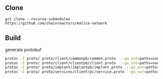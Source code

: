 
## Clone

`git clone --recurse-submodules https://github.com/chainreactors/malice-network`

## Build

generate protobuf

```bash
protoc -I proto/ proto/client/commonpb/common.proto  --go_out=paths=source_relative:proto/
protoc -I proto/ proto/client/clientpb/client.proto  --go_out=paths=source_relative:proto/
protoc -I proto/ proto/implant/implantpb/implant.proto  --go_out=paths=source_relative:proto/
protoc -I proto/ proto/services/clientrpc/service.proto --go_out=paths=source_relative:proto/ --go-grpc_out=paths=source_relative:proto/
```
